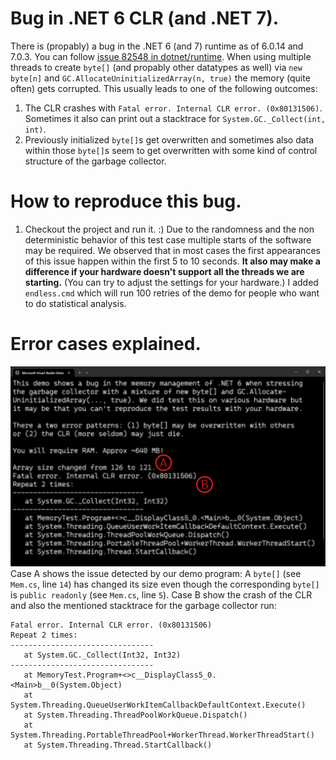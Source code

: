 # Bug in .NET 6 CLR (and .NET 7).
There is (propably) a bug in the .NET 6 (and 7) runtime as of 6.0.14 and 7.0.3. You can follow [issue 82548 in dotnet/runtime](https://github.com/dotnet/runtime/issues/82548).
When using multiple threads to create `byte[]` (and propably other datatypes as well) via `new byte[n]` and `GC.AllocateUninitializedArray(n, true)` the memory (quite often) gets corrupted. This usually leads to one of the following outcomes:
1. The CLR crashes with `Fatal error. Internal CLR error. (0x80131506)`. Sometimes it also can print out a stacktrace for `System.GC._Collect(int, int)`.
1. Previously initialized `byte[]`s get overwritten and sometimes also data within those `byte[]`s seem to get overwritten with some kind of control structure of the garbage collector.
# How to reproduce this bug.
1. Checkout the project and run it. :)
Due to the randomness and the non deterministic behavior of this test case multiple starts of the software may be required. We observed that in most cases the first appearances of this issue happen within the first 5 to 10 seconds. __It also may make a difference if your hardware doesn't support all the threads we are starting.__ (You can try to adjust the settings for your hardware.)
I added `endless.cmd` which will run 100 retries of the demo for people who want to do statistical analysis.
# Error cases explained.
![Errors](./error.png)
Case A shows the issue detected by our demo program: A `byte[]` (see `Mem.cs`, line `14`) has changed its size even though the corresponding `byte[]` is `public readonly` (see `Mem.cs`, line `5`).
Case B show the crash of the CLR and also the mentioned stacktrace for the garbage collector run:
```text
Fatal error. Internal CLR error. (0x80131506)
Repeat 2 times:
--------------------------------
   at System.GC._Collect(Int32, Int32)
--------------------------------
   at MemoryTest.Program+<>c__DisplayClass5_0.<Main>b__0(System.Object)
   at System.Threading.QueueUserWorkItemCallbackDefaultContext.Execute()
   at System.Threading.ThreadPoolWorkQueue.Dispatch()
   at System.Threading.PortableThreadPool+WorkerThread.WorkerThreadStart()
   at System.Threading.Thread.StartCallback()
```